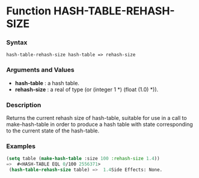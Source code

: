 <!-- Generated on 05/10/2020 by https://github.com/anto2oo/clhs-evolved -->

# Function HASH-TABLE-REHASH-SIZE

### Syntax
`hash-table-rehash-size hash-table => rehash-size`  


### Arguments and Values
- **hash-table** : a hash table.   
- **rehash-size** : a real of type (or (integer 1 *) (float (1.0) *)).   


### Description
Returns the current rehash size of hash-table, suitable for use in a call to make-hash-table in order to produce a hash table with state corresponding to the current state of the hash-table.



### Examples
```lisp 
(setq table (make-hash-table :size 100 :rehash-size 1.4))
=>  #<HASH-TABLE EQL 0/100 2556371>
 (hash-table-rehash-size table) =>  1.4Side Effects: None.
```
